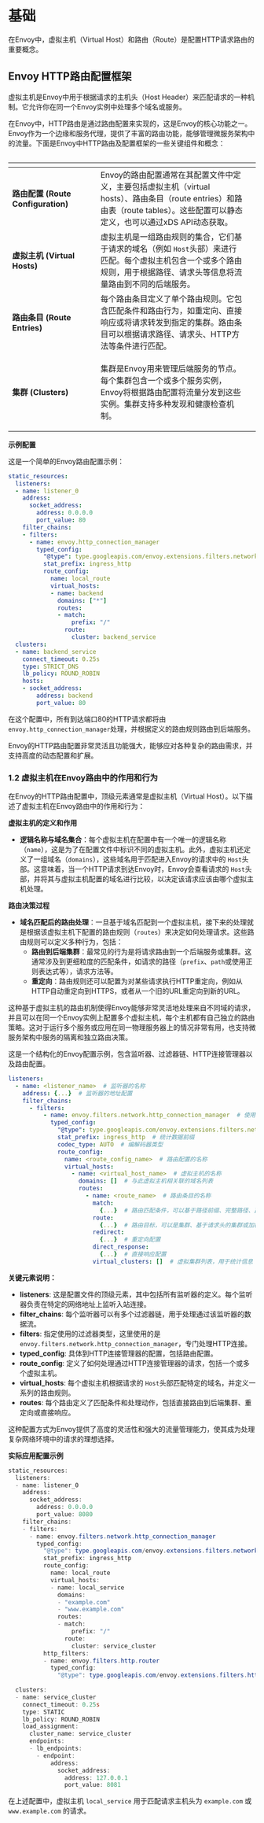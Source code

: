 # 基础

在Envoy中，虚拟主机（Virtual Host）和路由（Route）是配置HTTP请求路由的重要概念。

## Envoy HTTP路由配置框架

虚拟主机是Envoy中用于根据请求的主机头（Host Header）来匹配请求的一种机制。它允许你在同一个Envoy实例中处理多个域名或服务。

在Envoy中，HTTP路由是通过路由配置来实现的，这是Envoy的核心功能之一。Envoy作为一个边缘和服务代理，提供了丰富的路由功能，能够管理微服务架构中的流量。下面是Envoy中HTTP路由及配置框架的一些关键组件和概念：

<figure><img src="../../../../.gitbook/assets/image (123).png" alt=""><figcaption></figcaption></figure>

<table data-header-hidden><thead><tr><th width="164"></th><th></th><th data-hidden></th></tr></thead><tbody><tr><td><strong>路由配置 (Route Configuration)</strong></td><td>Envoy的路由配置通常在其配置文件中定义，主要包括虚拟主机（virtual hosts）、路由条目（route entries）和路由表（route tables）。这些配置可以静态定义，也可以通过xDS API动态获取。</td><td></td></tr><tr><td><strong>虚拟主机 (Virtual Hosts)</strong></td><td>虚拟主机是一组路由规则的集合，它们基于请求的域名（例如 <code>Host</code>头部）来进行匹配。每个虚拟主机包含一个或多个路由规则，用于根据路径、请求头等信息将流量路由到不同的后端服务。</td><td></td></tr><tr><td><strong>路由条目 (Route Entries)</strong></td><td>每个路由条目定义了单个路由规则。它包含匹配条件和路由行为，如重定向、直接响应或将请求转发到指定的集群。路由条目可以根据请求路径、请求头、HTTP方法等条件进行匹配。</td><td></td></tr><tr><td><strong>集群 (Clusters)</strong></td><td><p></p><p>集群是Envoy用来管理后端服务的节点。每个集群包含一个或多个服务实例，Envoy将根据路由配置将流量分发到这些实例。集群支持多种发现和健康检查机制。</p></td><td></td></tr></tbody></table>



**示例配置**

这是一个简单的Envoy路由配置示例：

```yaml
static_resources:
  listeners:
  - name: listener_0
    address:
      socket_address:
        address: 0.0.0.0
        port_value: 80
    filter_chains:
    - filters:
      - name: envoy.http_connection_manager
        typed_config:
          "@type": type.googleapis.com/envoy.extensions.filters.network.http_connection_manager.v3.HttpConnectionManager
          stat_prefix: ingress_http
          route_config:
            name: local_route
            virtual_hosts:
            - name: backend
              domains: ["*"]
              routes:
              - match:
                  prefix: "/"
                route:
                  cluster: backend_service
  clusters:
  - name: backend_service
    connect_timeout: 0.25s
    type: STRICT_DNS
    lb_policy: ROUND_ROBIN
    hosts:
    - socket_address:
        address: backend
        port_value: 80
```

在这个配置中，所有到达端口80的HTTP请求都将由 `envoy.http_connection_manager`处理，并根据定义的路由规则路由到后端服务。

Envoy的HTTP路由配置非常灵活且功能强大，能够应对各种复杂的路由需求，并支持高度的动态配置和扩展。

### 1.2 虚拟主机在Envoy路由中的作用和行为 <a href="#id-12-xu-ni-zhu-ji-zai-envoy-lu-you-zhong-de-zuo-yong-he-xing-wei-19" id="id-12-xu-ni-zhu-ji-zai-envoy-lu-you-zhong-de-zuo-yong-he-xing-wei-19"></a>

在Envoy的HTTP路由配置中，顶级元素通常是虚拟主机（Virtual Host）。以下描述了虚拟主机在Envoy路由中的作用和行为：

**虚拟主机的定义和作用**

* **逻辑名称与域名集合**：每个虚拟主机在配置中有一个唯一的逻辑名称（`name`），这是为了在配置文件中标识不同的虚拟主机。此外，虚拟主机还定义了一组域名（`domains`），这些域名用于匹配进入Envoy的请求中的 `Host`头部。这意味着，当一个HTTP请求到达Envoy时，Envoy会查看请求的 `Host`头部，并将其与虚拟主机配置的域名进行比较，以决定该请求应该由哪个虚拟主机处理。

**路由决策过程**

* **域名匹配后的路由处理**：一旦基于域名匹配到一个虚拟主机，接下来的处理就是根据该虚拟主机下配置的路由规则（`routes`）来决定如何处理请求。这些路由规则可以定义多种行为，包括：
  * **路由到后端集群**：最常见的行为是将请求路由到一个后端服务或集群。这通常涉及到更细粒度的匹配条件，如请求的路径（`prefix`、`path`或使用正则表达式等），请求方法等。
  * **重定向**：路由规则还可以配置为对某些请求执行HTTP重定向，例如从HTTP自动重定向到HTTPS，或者从一个旧的URL重定向到新的URL。

这种基于虚拟主机的路由机制使得Envoy能够非常灵活地处理来自不同域的请求，并且可以在同一个Envoy实例上配置多个虚拟主机，每个主机都有自己独立的路由策略。这对于运行多个服务或应用在同一物理服务器上的情况非常有用，也支持微服务架构中服务的隔离和独立路由决策。

这是一个结构化的Envoy配置示例，包含监听器、过滤器链、HTTP连接管理器以及路由配置。

```yaml
listeners:
  - name: <listener_name>  # 监听器的名称
    address: {...}  # 监听器的地址配置
    filter_chains:
      - filters:
          - name: envoy.filters.network.http_connection_manager  # 使用的过滤器名称
            typed_config:
              "@type": type.googleapis.com/envoy.extensions.filters.network.http_connection_manager.v3.HttpConnectionManager
              stat_prefix: ingress_http  # 统计数据前缀
              codec_type: AUTO  # 编解码器类型
              route_config:
                name: <route_config_name>  # 路由配置的名称
                virtual_hosts:
                  - name: <virtual_host_name>  # 虚拟主机的名称
                    domains: []  # 与此虚拟主机相关联的域名列表
                    routes:
                      - name: <route_name>  # 路由条目的名称
                        match: 
                          {...}  # 路由匹配条件，可以基于路径前缀、完整路径、正则表达式或连接匹配器
                        route:
                          {...}  # 路由目标，可以是集群、基于请求头的集群或加权集群
                        redirect:
                          {...}  # 重定向配置
                        direct_response:
                          {...}  # 直接响应配置
                        virtual_clusters: []  # 虚拟集群列表，用于统计信息
```

**关键元素说明：**

* **listeners**: 这是配置文件的顶级元素，其中包括所有监听器的定义。每个监听器负责在特定的网络地址上监听入站连接。
* **filter\_chains**: 每个监听器可以有多个过滤器链，用于处理通过该监听器的数据流。
* **filters**: 指定使用的过滤器类型，这里使用的是 `envoy.filters.network.http_connection_manager`，专门处理HTTP连接。
* **typed\_config**: 具体到HTTP连接管理器的配置，包括路由配置。
* **route\_config**: 定义了如何处理通过HTTP连接管理器的请求，包括一个或多个虚拟主机。
* **virtual\_hosts**: 每个虚拟主机根据请求的 `Host`头部匹配特定的域名，并定义一系列的路由规则。
* **routes**: 每个路由定义了匹配条件和处理动作，包括直接路由到后端集群、重定向或直接响应。

这种配置方式为Envoy提供了高度的灵活性和强大的流量管理能力，使其成为处理复杂网络环境中的请求的理想选择。

**实际应用配置示例**

```powershell
static_resources:
  listeners:
  - name: listener_0
    address:
      socket_address:
        address: 0.0.0.0
        port_value: 8080
    filter_chains:
    - filters:
      - name: envoy.filters.network.http_connection_manager
        typed_config:
          "@type": type.googleapis.com/envoy.extensions.filters.network.http_connection_manager.v3.HttpConnectionManager
          stat_prefix: ingress_http
          route_config:
            name: local_route
            virtual_hosts:
            - name: local_service
              domains:
              - "example.com"
              - "www.example.com"
              routes:
              - match:
                  prefix: "/"
                route:
                  cluster: service_cluster
          http_filters:
          - name: envoy.filters.http.router
            typed_config:
              "@type": type.googleapis.com/envoy.extensions.filters.http.router.v3.Router
        
  clusters:
  - name: service_cluster
    connect_timeout: 0.25s
    type: STATIC
    lb_policy: ROUND_ROBIN
    load_assignment:
      cluster_name: service_cluster
      endpoints:
      - lb_endpoints:
        - endpoint:
            address:
              socket_address:
                address: 127.0.0.1
                port_value: 8081
```

在上述配置中，虚拟主机 `local_service` 用于匹配请求主机头为 `example.com` 或 `www.example.com` 的请求。







